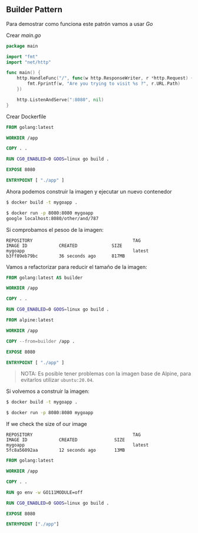 ## Builder Pattern

Para demostrar como funciona este patrón vamos a usar _Go_

Crear _main.go_

```go
package main

import "fmt"
import "net/http"

func main() {
	http.HandleFunc("/", func(w http.ResponseWriter, r *http.Request) {
		fmt.Fprintf(w, "Are you trying to visit %s ?", r.URL.Path)
	})

	http.ListenAndServe(":8080", nil)
}
```

Crear Dockerfile

```Dockerfile
FROM golang:latest

WORKDIR /app

COPY . .

RUN CG0_ENABLED=0 GOOS=linux go build .

EXPOSE 8080

ENTRYPOINT [ "./app" ]
```

Ahora podemos construir la imagen y ejecutar un nuevo contenedor

```bash
$ docker build -t mygoapp .
```

```bash
$ docker run -p 8080:8080 mygoapp
google localhost:8080/other/and/787
```

Si comprobamos el pesoo de la imagen:

```
REPOSITORY                                      TAG                 IMAGE ID            CREATED             SIZE
mygoapp                                         latest              b3ff89eb79bc        36 seconds ago      817MB
```

Vamos a refactorizar para reducir el tamaño de la imagen:

```Dockerfile
FROM golang:latest AS builder

WORKDIR /app

COPY . .

RUN CG0_ENABLED=0 GOOS=linux go build .

FROM alpine:latest

WORKDIR /app

COPY --from=builder /app .

EXPOSE 8080

ENTRYPOINT [ "./app" ]
```

> NOTA: Es posible tener problemas con la imagen base de Alpine, para evitarlos utilizar `ubuntu:20.04`.

Si volvemos a construir la imagen:

```bash
$ docker build -t mygoapp .
```

```bash
$ docker run -p 8080:8080 mygoapp
```

If we check the size of our image

```
REPOSITORY                                      TAG                 IMAGE ID            CREATED              SIZE
mygoapp                                         latest              5fc8a56092aa        12 seconds ago       13MB
```

```Dockerfile
FROM golang:latest 

WORKDIR /app

COPY . .

RUN go env -w GO111MODULE=off

RUN CG0_ENABLED=0 GOOS=linux go build .

EXPOSE 8080

ENTRYPOINT ["./app"]
```